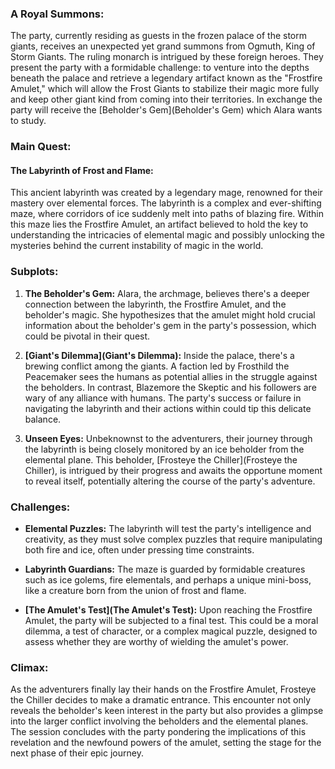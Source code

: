 ### **A Royal Summons:**

The party, currently residing as guests in the frozen palace of the storm giants, receives an unexpected yet grand summons from Ogmuth, King of Storm Giants. The ruling monarch is intrigued by these foreign heroes. They present the party with a formidable challenge: to venture into the depths beneath the palace and retrieve a legendary artifact known as the "Frostfire Amulet," which will allow the Frost Giants to stabilize their magic more fully and keep other giant kind from coming into their territories. In exchange the party will receive the [Beholder's Gem](Beholder's Gem) which Alara wants to study.

### **Main Quest:**

#### **The Labyrinth of Frost and Flame:**

This ancient labyrinth was created by a legendary mage, renowned for their mastery over elemental forces. The labyrinth is a complex and ever-shifting maze, where corridors of ice suddenly melt into paths of blazing fire. Within this maze lies the Frostfire Amulet, an artifact believed to hold the key to understanding the intricacies of elemental magic and possibly unlocking the mysteries behind the current instability of magic in the world.

### **Subplots:**

1. **The Beholder's Gem:** Alara, the archmage, believes there's a deeper connection between the labyrinth, the Frostfire Amulet, and the beholder's magic. She hypothesizes that the amulet might hold crucial information about the beholder's gem in the party's possession, which could be pivotal in their quest.
    
2. **[Giant's Dilemma](Giant's Dilemma):** Inside the palace, there's a brewing conflict among the giants. A faction led by Frosthild the Peacemaker sees the humans as potential allies in the struggle against the beholders. In contrast, Blazemore the Skeptic and his followers are wary of any alliance with humans. The party's success or failure in navigating the labyrinth and their actions within could tip this delicate balance.
    
3. **Unseen Eyes:** Unbeknownst to the adventurers, their journey through the labyrinth is being closely monitored by an ice beholder from the elemental plane. This beholder, [Frosteye the Chiller](Frosteye the Chiller), is intrigued by their progress and awaits the opportune moment to reveal itself, potentially altering the course of the party's adventure.
    

### **Challenges:**

- **Elemental Puzzles:** The labyrinth will test the party's intelligence and creativity, as they must solve complex puzzles that require manipulating both fire and ice, often under pressing time constraints.
    
- **Labyrinth Guardians:** The maze is guarded by formidable creatures such as ice golems, fire elementals, and perhaps a unique mini-boss, like a creature born from the union of frost and flame.
    
- **[The Amulet's Test](The Amulet's Test):** Upon reaching the Frostfire Amulet, the party will be subjected to a final test. This could be a moral dilemma, a test of character, or a complex magical puzzle, designed to assess whether they are worthy of wielding the amulet's power.
    

### **Climax:**

As the adventurers finally lay their hands on the Frostfire Amulet, Frosteye the Chiller decides to make a dramatic entrance. This encounter not only reveals the beholder's keen interest in the party but also provides a glimpse into the larger conflict involving the beholders and the elemental planes. The session concludes with the party pondering the implications of this revelation and the newfound powers of the amulet, setting the stage for the next phase of their epic journey.